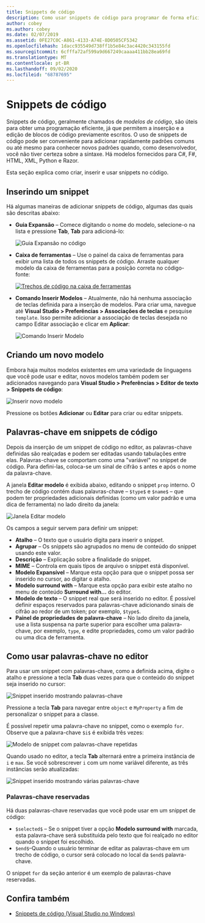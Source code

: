 ```yaml
---
title: Snippets de código
description: Como usar snippets de código para programar de forma eficiente no Visual Studio para Mac
author: cobey
ms.author: cobey
ms.date: 02/07/2019
ms.assetid: 0FE27C0C-A861-4133-A74E-8D0505CF5342
ms.openlocfilehash: 1dacc935549d738ff1b5e84c3ac4420c343155fd
ms.sourcegitcommit: 6cfffa72af599a9d667249caaaa411bb28ea69fd
ms.translationtype: MT
ms.contentlocale: pt-BR
ms.lasthandoff: 09/02/2020
ms.locfileid: "68787695"
---
```

# <a name="code-snippets"></a>Snippets de código

Snippets de código, geralmente chamados de _modelos de código_, são úteis para obter uma programação eficiente, já que permitem a inserção e a edição de blocos de código previamente escritos. O uso de snippets de código pode ser conveniente para adicionar rapidamente padrões comuns ou até mesmo para conhecer novos padrões quando, como desenvolvedor, você não tiver certeza sobre a sintaxe. Há modelos fornecidos para C#, F#, HTML, XML, Python e Razor.

Esta seção explica como criar, inserir e usar snippets no código.

## <a name="inserting-a-snippet"></a>Inserindo um snippet

Há algumas maneiras de adicionar snippets de código, algumas das quais são descritas abaixo:

- **Guia Expansão** &ndash; Comece digitando o nome do modelo, selecione-o na lista e pressione **Tab**, **Tab** para adicioná-lo:

  ![Guia Expansão no código](media/source-editor-image13.png)

- **Caixa de ferramentas** &ndash; Use o painel da caixa de ferramentas para exibir uma lista de todos os snippets de código. Arraste qualquer modelo da caixa de ferramentas para a posição correta no código-fonte:

  [![Trechos de código na caixa de ferramentas](media/source-editor-image14-sml.png)](media/source-editor-image14.png#lightbox)

- **Comando Inserir Modelos** &ndash; Atualmente, não há nenhuma associação de teclas definida para a inserção de modelos. Para criar uma, navegue até **Visual Studio > Preferências > Associações de teclas** e pesquise `template`. Isso permite adicionar a associação de teclas desejada no campo Editar associação e clicar em **Aplicar**:

  ![Comando Inserir Modelo](media/source-editor-image15.png)

## <a name="creating-a-new-template"></a>Criando um novo modelo

Embora haja muitos modelos existentes em uma variedade de linguagens que você pode usar e editar, novos modelos também podem ser adicionados navegando para **Visual Studio &gt; Preferências &gt; Editor de texto &gt; Snippets de código**:

![Inserir novo modelo](media/source-editor-image12.png)

Pressione os botões **Adicionar** ou **Editar** para criar ou editar snippets.

## <a name="keywords-in-code-snippets"></a>Palavras-chave em snippets de código

Depois da inserção de um snippet de código no editor, as palavras-chave definidas são realçadas e podem ser editadas usando tabulações entre elas. Palavras-chave se comportam como uma "variável" no snippet de código. Para defini-las, coloca-se um sinal de cifrão `$` antes e após o nome da palavra-chave. 

A janela **Editar modelo** é exibida abaixo, editando o snippet `prop` interno. O trecho de código contém duas palavras-chave &ndash; `$type$` e `$name$` &ndash; que podem ter propriedades adicionais definidas (como um valor padrão e uma dica de ferramenta) no lado direito da janela:

![Janela Editar modelo](media/source-editor-image12z.png)

Os campos a seguir servem para definir um snippet:

- **Atalho** &ndash; O texto que o usuário digita para inserir o snippet.
- **Agrupar** &ndash; Os snippets são agrupados no menu de conteúdo do snippet usando este valor.
- **Descrição** &ndash; Explicação sobre a finalidade do snippet.
- **MIME** &ndash; Controla em quais tipos de arquivo o snippet está disponível.
- **Modelo Expansível** &ndash; Marque esta opção para que o snippet possa ser inserido no cursor, ao digitar o atalho.
- **Modelo surround with** &ndash; Marque esta opção para exibir este atalho no menu de conteúdo **Surround with...** do editor.
- **Modelo de texto** &ndash; O snippet real que será inserido no editor. É possível definir espaços reservados para palavras-chave adicionando sinais de cifrão ao redor de um token; por exemplo, `$type$`.
- **Painel de propriedades de palavra-chave** &ndash; No lado direito da janela, use a lista suspensa na parte superior para escolher uma palavra-chave, por exemplo, `type`, e edite propriedades, como um valor padrão ou uma dica de ferramenta.

## <a name="using-keywords-in-the-editor"></a>Como usar palavras-chave no editor

Para usar um snippet com palavras-chave, como a definida acima, digite o atalho e pressione a tecla **Tab** duas vezes para que o conteúdo do snippet seja inserido no cursor:

![Snippet inserido mostrando palavras-chave](media/source-editor-image12a.png)

Pressione a tecla **Tab** para navegar entre `object` e `MyProperty` a fim de personalizar o snippet para a classe.

É possível repetir uma palavra-chave no snippet, como o exemplo `for`. Observe que a palavra-chave `$i$` é exibida três vezes:

![Modelo de snippet com palavras-chave repetidas](media/source-editor-image12b.png)

Quando usado no editor, a tecla **Tab** alternará entre a primeira instância de `i` e `max`. Se você sobrescrever `i` com um nome variável diferente, as três instâncias serão atualizadas:

![Snippet inserido mostrando várias palavras-chave](media/source-editor-image12c.png)

### <a name="reserved-keywords"></a>Palavras-chave reservadas

Há duas palavras-chave reservadas que você pode usar em um snippet de código:

- `$selected$` &ndash; Se o snippet tiver a opção **Modelo surround with** marcada, esta palavra-chave será substituída pelo texto que foi realçado no editor quando o snippet foi escolhido.
- `$end$`&ndash;Quando o usuário terminar de editar as palavras-chave em um trecho de código, o cursor será colocado no local da `$end$` palavra-chave.

O snippet `for` da seção anterior é um exemplo de palavras-chave reservadas.

## <a name="see-also"></a>Confira também

- [Snippets de código (Visual Studio no Windows)](/visualstudio/ide/code-snippets)
